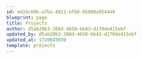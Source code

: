 ```yaml
---
id: ed24c60b-a7ba-4911-bfb6-05868a954440
blueprint: page
title: Projects
author: d5ab20b3-388d-4650-bb43-d170de415ebf
updated_by: d5ab20b3-388d-4650-bb43-d170de415ebf
updated_at: 1720645939
template: projects
---
```

